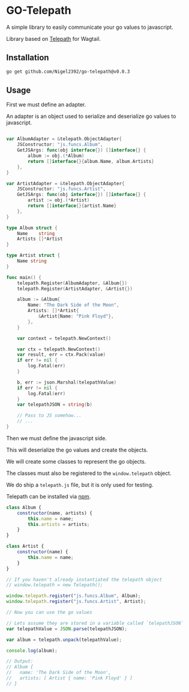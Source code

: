 GO-Telepath
========

A simple library to easily communicate your go values to javascript.

Library based on [Telepath](https://github.com/wagtail/telepath) for Wagtail.

## Installation

```bash
go get github.com/Nigel2392/go-telepath@v0.0.3
```

## Usage

First we must define an adapter.

An adapter is an object used to serialize and deserialize go values to javascript.

```go

var AlbumAdapter = &telepath.ObjectAdapter{
	JSConstructor: "js.funcs.Album",
	GetJSArgs: func(obj interface{}) []interface{} {
		album := obj.(*Album)
		return []interface{}{album.Name, album.Artists}
	},
}

var ArtistAdapter = &telepath.ObjectAdapter{
	JSConstructor: "js.funcs.Artist",
	GetJSArgs: func(obj interface{}) []interface{} {
		artist := obj.(*Artist)
		return []interface{}{artist.Name}
	},
}

type Album struct {
	Name    string
	Artists []*Artist
}

type Artist struct {
	Name string
}

func main() {
	telepath.Register(AlbumAdapter, &Album{})
	telepath.Register(ArtistAdapter, &Artist{})

    album := &Album{
        Name: "The Dark Side of the Moon",
        Artists: []*Artist{
            &Artist{Name: "Pink Floyd"},
        },
    }

    var context = telepath.NewContext()

	var ctx = telepath.NewContext()
	var result, err = ctx.Pack(value)
	if err != nil {
        log.Fatal(err)
    }

    b, err := json.Marshal(telepathValue)
    if err != nil {
        log.Fatal(err)
    }
    var telepathJSON = string(b)

    // Pass to JS somehow...
    // ...
}
```

Then we must define the javascript side.

This will deserialize the go values and create the objects.

We will create some classes to represent the go objects.

The classes must also be registered to the `window.telepath` object.

We do ship a `telepath.js` file, but it is only used for testing.

Telepath can be installed via [npm](https://www.npmjs.com/package/telepath-unpack).

```javascript
class Album {
	constructor(name, artists) {
		this.name = name;
		this.artists = artists;
	}
}

class Artist {
	constructor(name) {
		this.name = name;
	}
}

// If you haven't already instantiated the telepath object
// window.telepath = new Telepath();

window.telepath.register("js.funcs.Album", Album);
window.telepath.register("js.funcs.Artist", Artist);

// Now you can use the go values

// Lets assume they are stored in a variable called `telepathJSON`
var telepathValue = JSON.parse(telepathJSON);

var album = telepath.unpack(telepathValue);

console.log(album);

// Output:
// Album {
//   name: 'The Dark Side of the Moon',
//   artists: [ Artist { name: 'Pink Floyd' } ]
// }
```
